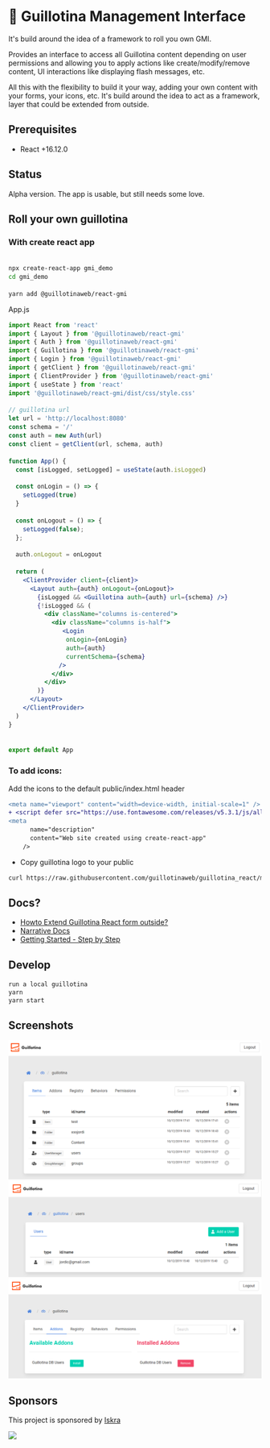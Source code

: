# 🔌 Guillotina Management Interface

It's build around the idea of a framework to roll you own GMI.

Provides an interface to access all Guillotina content depending on user permissions and allowing you to apply actions like create/modify/remove content, UI interactions like displaying flash messages, etc.

All this with the flexibility to build it your way, adding your own content with your forms, your icons, etc. It's build around the idea to act as a framework,
layer that could be extended from outside.

## Prerequisites

- React +16.12.0

## Status

Alpha version. The app is usable, but still needs some love.

## Roll your own guillotina

### With create react app

```bash

npx create-react-app gmi_demo
cd gmi_demo

yarn add @guillotinaweb/react-gmi

```

App.js

```jsx
import React from 'react'
import { Layout } from '@guillotinaweb/react-gmi'
import { Auth } from '@guillotinaweb/react-gmi'
import { Guillotina } from '@guillotinaweb/react-gmi'
import { Login } from '@guillotinaweb/react-gmi'
import { getClient } from '@guillotinaweb/react-gmi'
import { ClientProvider } from '@guillotinaweb/react-gmi'
import { useState } from 'react'
import '@guillotinaweb/react-gmi/dist/css/style.css'

// guillotina url
let url = 'http://localhost:8080'
const schema = '/'
const auth = new Auth(url)
const client = getClient(url, schema, auth)

function App() {
  const [isLogged, setLogged] = useState(auth.isLogged)

  const onLogin = () => {
    setLogged(true)
  }
  
  const onLogout = () => {
    setLogged(false);
  };

  auth.onLogout = onLogout

  return (
    <ClientProvider client={client}>
      <Layout auth={auth} onLogout={onLogout}>
        {isLogged && <Guillotina auth={auth} url={schema} />}
        {!isLogged && (
          <div className="columns is-centered">
            <div className="columns is-half">
               <Login
                onLogin={onLogin}
                auth={auth}
                currentSchema={schema}
              />
            </div>
          </div>
        )}
      </Layout>
    </ClientProvider>
  )
}


export default App
```

### To add icons:

Add the icons to the default public/index.html header

```diff
<meta name="viewport" content="width=device-width, initial-scale=1" />
+ <script defer src="https://use.fontawesome.com/releases/v5.3.1/js/all.js"></script>
<meta
      name="description"
      content="Web site created using create-react-app"
    />
```

- Copy guillotina logo to your public

```bash
curl https://raw.githubusercontent.com/guillotinaweb/guillotina_react/master/public/logo.svg > public/logo.svg

```

## Docs?

- [Howto Extend Guillotina React form outside?](docs/extend.md)
- [Narrative Docs](docs/api.md)
- [Getting Started - Step by Step](docs/tutorial/tutorial.md)

## Develop

```
run a local guillotina
yarn
yarn start

```

## Screenshots

![](screenshots/screen2.png)
![](screenshots/screen1.png)
![](screenshots/screen3.png)

## Sponsors

This project is sponsored by <a href="https://iskra.cat">Iskra</a>

<a href="https://iskra.cat"><img src="https://storage.googleapis.com/iskra/iskra-logo.png" /></a>

